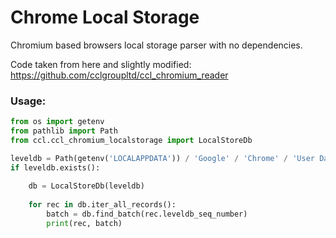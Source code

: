 # Chrome Local Storage

Chromium based browsers local storage parser with no dependencies.

Code taken from here and slightly modified: https://github.com/cclgroupltd/ccl_chromium_reader

### Usage:
```python
from os import getenv
from pathlib import Path 
from ccl.ccl_chromium_localstorage import LocalStoreDb

leveldb = Path(getenv('LOCALAPPDATA')) / 'Google' / 'Chrome' / 'User Data' / 'Default' / 'Local Storage' / 'leveldb'
if leveldb.exists():
    
    db = LocalStoreDb(leveldb)
    
    for rec in db.iter_all_records():
        batch = db.find_batch(rec.leveldb_seq_number)
        print(rec, batch)

```

